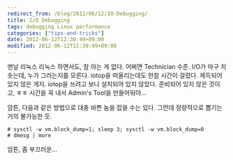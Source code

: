 ```yaml
---
redirect_from: /blog/2012/06/12/IO-Debugging/
title: I/O Debugging
tags: debugging Linux performance
categories: ["tips-and-tricks"]
date: 2012-06-12T12:30:49+09:00
modified: 2012-06-12T12:30:49+09:00
---
```

맨날 리눅스 리눅스 하면서도, 참 아는 게 없다. 어쩌면 Technician 수준.
I/O가 마구 치솟는데, 누가 그러는지를 모른다. iotop을 떠올리는데도 한참
시간이 걸렸다. 체득되어있지 않은 게지. iotop을 쓰려고 보니 설치되어
있지 않았다. 준비되어 있지 않은 것이고, ㅎㅎ 시간을 꼭 내서 Admin's
Tool을 만들어둬야...

암튼, 다음과 같은 방법으로 대충 바쁜 놈을 잡을 수는 있다. 그런데
정량적으로 뽑기는 거의 불가능한 듯.

```console
# sysctl -w vm.block_dump=1; sleep 3; sysctl -w vm.block_dump=0
# dmesg | more
```

암튼, 좀 부끄러운...

